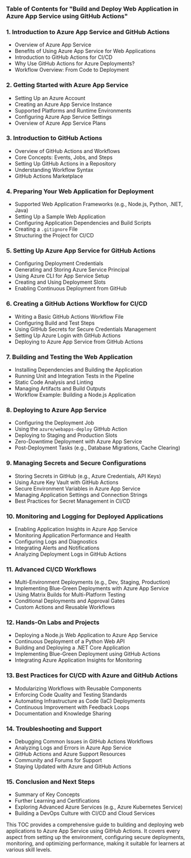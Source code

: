 ### Table of Contents for "Build and Deploy Web Application in Azure App Service using GitHub Actions"

### 1. **Introduction to Azure App Service and GitHub Actions**
   - Overview of Azure App Service
   - Benefits of Using Azure App Service for Web Applications
   - Introduction to GitHub Actions for CI/CD
   - Why Use GitHub Actions for Azure Deployments?
   - Workflow Overview: From Code to Deployment

### 2. **Getting Started with Azure App Service**
   - Setting Up an Azure Account
   - Creating an Azure App Service Instance
   - Supported Platforms and Runtime Environments
   - Configuring Azure App Service Settings
   - Overview of Azure App Service Plans

### 3. **Introduction to GitHub Actions**
   - Overview of GitHub Actions and Workflows
   - Core Concepts: Events, Jobs, and Steps
   - Setting Up GitHub Actions in a Repository
   - Understanding Workflow Syntax
   - GitHub Actions Marketplace

### 4. **Preparing Your Web Application for Deployment**
   - Supported Web Application Frameworks (e.g., Node.js, Python, .NET, Java)
   - Setting Up a Sample Web Application
   - Configuring Application Dependencies and Build Scripts
   - Creating a `.gitignore` File
   - Structuring the Project for CI/CD

### 5. **Setting Up Azure App Service for GitHub Actions**
   - Configuring Deployment Credentials
   - Generating and Storing Azure Service Principal
   - Using Azure CLI for App Service Setup
   - Creating and Using Deployment Slots
   - Enabling Continuous Deployment from GitHub

### 6. **Creating a GitHub Actions Workflow for CI/CD**
   - Writing a Basic GitHub Actions Workflow File
   - Configuring Build and Test Steps
   - Using GitHub Secrets for Secure Credentials Management
   - Setting Up Azure Login with GitHub Actions
   - Deploying to Azure App Service from GitHub Actions

### 7. **Building and Testing the Web Application**
   - Installing Dependencies and Building the Application
   - Running Unit and Integration Tests in the Pipeline
   - Static Code Analysis and Linting
   - Managing Artifacts and Build Outputs
   - Workflow Example: Building a Node.js Application

### 8. **Deploying to Azure App Service**
   - Configuring the Deployment Job
   - Using the `azure/webapps-deploy` GitHub Action
   - Deploying to Staging and Production Slots
   - Zero-Downtime Deployment with Azure App Service
   - Post-Deployment Tasks (e.g., Database Migrations, Cache Clearing)

### 9. **Managing Secrets and Secure Configurations**
   - Storing Secrets in GitHub (e.g., Azure Credentials, API Keys)
   - Using Azure Key Vault with GitHub Actions
   - Secure Environment Variables in Azure App Service
   - Managing Application Settings and Connection Strings
   - Best Practices for Secret Management in CI/CD

### 10. **Monitoring and Logging for Deployed Applications**
   - Enabling Application Insights in Azure App Service
   - Monitoring Application Performance and Health
   - Configuring Logs and Diagnostics
   - Integrating Alerts and Notifications
   - Analyzing Deployment Logs in GitHub Actions

### 11. **Advanced CI/CD Workflows**
   - Multi-Environment Deployments (e.g., Dev, Staging, Production)
   - Implementing Blue-Green Deployments with Azure App Service
   - Using Matrix Builds for Multi-Platform Testing
   - Conditional Deployments and Approval Gates
   - Custom Actions and Reusable Workflows

### 12. **Hands-On Labs and Projects**
   - Deploying a Node.js Web Application to Azure App Service
   - Continuous Deployment of a Python Web API
   - Building and Deploying a .NET Core Application
   - Implementing Blue-Green Deployment using GitHub Actions
   - Integrating Azure Application Insights for Monitoring

### 13. **Best Practices for CI/CD with Azure and GitHub Actions**
   - Modularizing Workflows with Reusable Components
   - Enforcing Code Quality and Testing Standards
   - Automating Infrastructure as Code (IaC) Deployments
   - Continuous Improvement with Feedback Loops
   - Documentation and Knowledge Sharing

### 14. **Troubleshooting and Support**
   - Debugging Common Issues in GitHub Actions Workflows
   - Analyzing Logs and Errors in Azure App Service
   - GitHub Actions and Azure Support Resources
   - Community and Forums for Support
   - Staying Updated with Azure and GitHub Actions

### 15. **Conclusion and Next Steps**
   - Summary of Key Concepts
   - Further Learning and Certifications
   - Exploring Advanced Azure Services (e.g., Azure Kubernetes Service)
   - Building a DevOps Culture with CI/CD and Cloud Services

This TOC provides a comprehensive guide to building and deploying web applications to Azure App Service using GitHub Actions. It covers every aspect from setting up the environment, configuring secure deployments, monitoring, and optimizing performance, making it suitable for learners at various skill levels.
